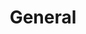 ---
title: General
title_seo: ''
slug: general
description: ''
image: ''
toc: false
draft: false
noindex: true
translationKey: general
---
